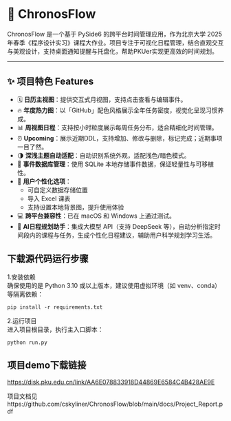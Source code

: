 # 📅 ChronosFlow

ChronosFlow 是一个基于 PySide6 的跨平台时间管理应用，作为北京大学 2025 年春季《程序设计实习》课程大作业。项目专注于可视化日程管理，结合直观交互与美观设计，支持桌面通知提醒与托盘化，帮助PKUer实现更高效的时间规划。

---

## ✨ 项目特色 Features

- 🗓 **日历主视图**：提供交互式月视图，支持点击查看与编辑事件。
- 🔥 **年度热力图**：以「GitHub」配色风格展示全年任务密度，视觉化呈现习惯养成。
- 📊 **周视图日程**：支持按小时粒度展示每周任务分布，适合精细化时间管理。
- ⏰ **Upcoming**：展示近期DDL，支持增加、修改与删除，标记完成；近期事项一目了然。
- 🌗 **深浅主题自动适配**：自动识别系统外观，适配浅色/暗色模式。
- 💾 **事件数据库管理**：使用 SQLite 本地存储事件数据，保证轻量性与可移植性。
- 🧩 **用户个性化选项**：
  - 可自定义数据存储位置
  - 导入 Excel 课表
  - 支持设置本地背景图，提升使用体验
- 💻 **跨平台兼容性**：已在 macOS 和 Windows 上通过测试。
- 🤖 **AI日程规划助手**：集成大模型 API（支持 DeepSeek 等），自动分析指定时间段内的课程与任务，生成个性化日程建议，辅助用户科学规划学习生活。


## 下载源代码运行步骤

1.安装依赖\
确保使用的是 Python 3.10 或以上版本，建议使用虚拟环境（如 venv、conda）等隔离依赖：
```
pip install -r requirements.txt
```
2.运行项目\
进入项目根目录，执行主入口脚本：
```
python run.py
```

## 项目demo下载链接

https://disk.pku.edu.cn/link/AA6E078833918D44869E6584C4B428AE9E

项目文档见https://github.com/cskyliner/ChronosFlow/blob/main/docs/Project_Report.pdf
